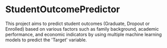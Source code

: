 # StudentOutcomePredictor
This project aims to predict student outcomes (Graduate, Dropout or Enrolled) based on various factors such as family background, academic performance, and economic indicators by using multiple machine learning models to predict the 'Target' variable.
